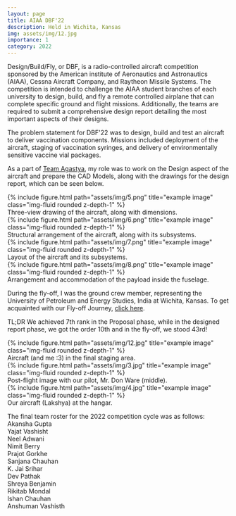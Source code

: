 ```yaml
---
layout: page
title: AIAA DBF'22
description: Held in Wichita, Kansas
img: assets/img/12.jpg
importance: 1
category: 2022
---
```


Design/Build/Fly, or DBF, is a radio-controlled aircraft competition sponsored by the American institute of Aeronautics and Astronautics (AIAA), Cessna Aircraft Company, and Raytheon Missile Systems. The competition is intended to challenge the AIAA student branches of each university to design, build, and fly a remote controlled airplane that can complete specific ground and flight missions. Additionally, the teams are required to submit a comprehensive design report detailing the most important aspects of their designs.

The problem statement for DBF'22 was to design, build and test an aircraft to deliver vaccination components. Missions included deployment of the aircraft, staging of vaccination syringes, and delivery of environmentally sensitive vaccine vial packages.

As a part of <a href = "https://instagram.com/teamagastya">Team Agastya</a>, my role was to work on the Design aspect of the aircraft and prepare the CAD Models, along with the drawings for the design report, which can be seen below.

<div class="row">
    <div class="col-sm mt-3 mt-md-0">
        {% include figure.html path="assets/img/5.png" title="example image" class="img-fluid rounded z-depth-1" %}
    </div>
</div>
<div class="caption">
    Three-view drawing of the aircraft, along with dimensions.
</div>
<div class="row">
    <div class="col-sm mt-3 mt-md-0">
        {% include figure.html path="assets/img/6.png" title="example image" class="img-fluid rounded z-depth-1" %}
    </div>
</div>
<div class="caption">
    Structural arrangement of the aircraft, along with its subsystems.
</div>
<div class="row">
    <div class="col-sm mt-3 mt-md-0">
        {% include figure.html path="assets/img/7.png" title="example image" class="img-fluid rounded z-depth-1" %}
    </div>
</div>
<div class="caption">
    Layout of the aircraft and its subsystems.
</div>
<div class="row">
    <div class="col-sm mt-3 mt-md-0">
        {% include figure.html path="assets/img/8.png" title="example image" class="img-fluid rounded z-depth-1" %}
    </div>
</div>
<div class="caption">
    Arrangement and accommodation of the payload inside the fuselage.
</div>

During the fly-off, I was the ground crew member, representing the University of Petroleum and Energy Studies, India at Wichita, Kansas. To get acquainted with our Fly-off Journey, <a href = "https://www.instagram.com/p/CfnmnlwvvS4/">click here</a>.

TL;DR We achieved 7th rank in the Proposal phase, while in the designed report phase, we got the order 10th and in the fly-off, we stood 43rd!

<div class="row">
    <div class="col-sm mt-3 mt-md-0">
        {% include figure.html path="assets/img/12.jpg" title="example image" class="img-fluid rounded z-depth-1" %}
    </div>
</div>
<div class="caption">
    Aircraft (and me :3) in the final staging area.
</div>

<div class="row">
    <div class="col-sm mt-3 mt-md-0">
        {% include figure.html path="assets/img/3.jpg" title="example image" class="img-fluid rounded z-depth-1" %}
    </div>
</div>
<div class="caption">
    Post-flight image with our pilot, Mr. Don Ware (middle).
</div>

<div class="row">
    <div class="col-sm mt-3 mt-md-0">
        {% include figure.html path="assets/img/4.jpg" title="example image" class="img-fluid rounded z-depth-1" %}
    </div>
</div>
<div class="caption">
    Our aircraft (Lakshya) at the hangar.
</div>

The final team roster for the 2022 competition cycle was as follows:<br>
Akansha Gupta<br>
Yajat Vashisht<br>
Neel Adwani<br>
Nimit Berry<br>
Prajot Gorkhe<br>
Sanjana Chauhan<br>
K. Jai Srihar<br>
Dev Pathak<br>
Shreya Benjamin<br>
Rikitab Mondal<br>
Ishan Chauhan<br>
Anshuman Vashisth
